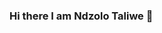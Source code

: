 ### Hi there I am Ndzolo Taliwe 👋

<!--
**ndzolotaliwe/ndzolotaliwe** is a ✨ _special_ ✨ repository because its `README.md` (this file) appears on your GitHub profile.
<img src="file:///C:/Users/PC/Pictures/taliwe.jpg.jpg">
Here are some ideas to get you started:

- 🔭 I’m currently working on ...
- 🌱 I’m currently learning  HTML,CSS and Javascript...
- 💬 Ask me about  HTML, Css and javascript...
- 📫 How to reach me:
:whatsapp 0730765329 
:Facebook 
:Linkedin
:Github..
-->
